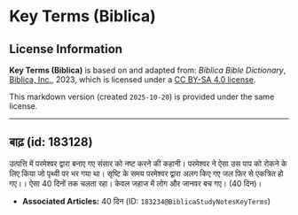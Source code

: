 # Key Terms (Biblica)

## License Information

**Key Terms (Biblica)** is based on and adapted from: _Biblica Bible Dictionary_, [Biblica, Inc.](https://www.biblica.com/), 2023, which is licensed under a [CC BY-SA 4.0 license](https://creativecommons.org/licenses/by-sa/4.0/legalcode.en).

This markdown version (created `2025-10-20`) is provided under the same license.



--------------------------------

## बाढ़ (id: 183128)

उत्पत्ति में परमेश्वर द्वारा बनाए गए संसार को नष्ट करने की कहानी। परमेश्वर ने ऐसा उस पाप को रोकने के लिए किया जो पृथ्वी पर भर गया था। सृष्टि के समय परमेश्वर द्वारा अलग किए गए जल फिर से एकत्रित हो गए।। ऐसा 40 दिनों तक चलता रहा। केवल जहाज में लोग और जानवर बच गए। (40 दिन)।

* **Associated Articles:** 40 दिन (ID: `183234@BiblicaStudyNotesKeyTerms`)


